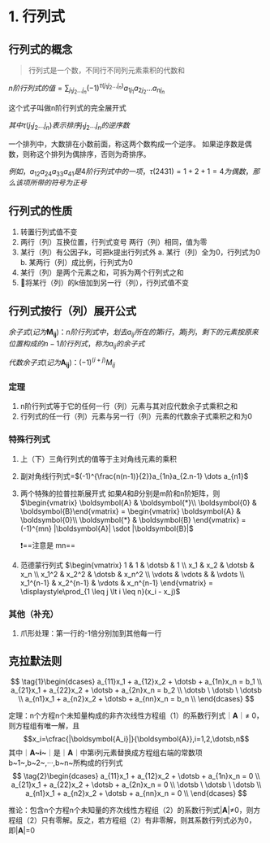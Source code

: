 # 1. 行列式

## 行列式的概念

> 行列式是一个数，不同行不同列元素乘积的代数和

$n阶行列式的值=\displaystyle\sum_{j_1j_2 \dots j_n} (-1)^{\tau(j_1j_2 \dots j_n)} a_{1j_1}a_{2j_2} \dots a_{nj_n}$

这个式子叫做n阶行列式的完全展开式

$其中\tau(j_1j_2 \dots j_n)表示排序j_1j_2 \dots j_n的逆序数$

一个排列中，大数排在小数前面，称这两个数构成一个逆序。
如果逆序数是偶数，则称这个排列为偶排序，否则为奇排序。

$例如，a_{12}a_{24}a_{33}a_{41}是4阶行列式中的一项，\tau(2431)=1+2+1=4为偶数，那么该项所带的符号为正号$

## 行列式的性质

1. 转置行列式值不变
2. 两行（列）互换位置，行列式变号
   两行（列）相同，值为零
3. 某行（列）有公因子k，可把k提出行列式外
   a. 某行（列）全为0，行列式为0
   b. 某两行（列）成比例，行列式为0
4. 某行（列）是两个元素之和，可拆为两个行列式之和
5. :star2:将某行（列）的k倍加到另一行（列），行列式值不变

## 行列式按行（列）展开公式

$余子式(记为\boldsymbol{M_{ij}})：n阶行列式中，划去a_{ij}所在的第i行，第j列，剩下的元素按原来位置构成的n-1阶行列式，称为a_{ij}的余子式$

$代数余子式(记为\boldsymbol{A_{ij}})：(-1)^{(i+j)}M_{ij}$

### 定理

1. n阶行列式等于它的任何一行（列）元素与其对应代数余子式乘积之和
2. 行列式的任一行（列）元素与另一行（列）元素的代数余子式乘积之和为0

### 特殊行列式

1. 上（下）三角行列式的值等于主对角线元素的乘积

2. 副对角线行列式=$(-1)^{\frac{n(n-1)}{2}}a_{1n}a_{2.n-1} \dots a_{n1}$

3. 两个特殊的拉普拉斯展开式
   如果*A*和*B*分别是m阶和n阶矩阵，则
   $\begin{vmatrix} \boldsymbol{A} & \boldsymbol{*}\\ \boldsymbol{0} & \boldsymbol{B}\end{vmatrix} =
    \begin{vmatrix} \boldsymbol{A} & \boldsymbol{0}\\ \boldsymbol{*} & \boldsymbol{B} \end{vmatrix} = (-1)^{mn}
    |\boldsymbol{A}| \sdot |\boldsymbol{B}|$

   :heavy_exclamation_mark:==注意是 mn==

4. 范德蒙行列式
   $\begin{vmatrix} 1 & 1 & \dotsb & 1 \\
                    x_1 & x_2 & \dotsb & x_n \\
                    x_1^2 & x_2^2 & \dotsb & x_n^2 \\
                    \vdots & \vdots & & \vdots \\
                    x_1^{n-1} & x_2^{n-1} & \vdots & x_n^{n-1}
    \end{vmatrix} = \displaystyle\prod_{1 \leq j \lt i \leq n}(x_i - x_j)$

### 其他（补充）

1. 爪形处理：第一行的-1倍分别加到其他每一行

## 克拉默法则

$$
\tag{1}\begin{dcases}
    a_{11}x_1 + a_{12}x_2 + \dotsb + a_{1n}x_n = b_1 \\
    a_{21}x_1 + a_{22}x_2 + \dotsb + a_{2n}x_n = b_2 \\
    \dotsb \ \dotsb \ \dotsb \\
    a_{n1}x_1 + a_{n2}x_2 + \dotsb + a_{nn}x_n = b_n \\
\end{dcases}
$$

定理：n个方程n个未知量构成的非齐次线性方程组（1）的系数行列式｜**A**｜≠ 0，则方程组有唯一解，且
$$x_i=\cfrac{|\boldsymbol{A_i}|}{\boldsymbol{A}},i=1,2,\dotsb,n$$
其中｜**A~i~**｜是｜**A**｜中第i列元素替换成方程组右端的常数项b~1~,b~2~,···,b~n~所构成的行列式
$$
\tag{2}\begin{dcases}
    a_{11}x_1 + a_{12}x_2 + \dotsb + a_{1n}x_n = 0 \\
    a_{21}x_1 + a_{22}x_2 + \dotsb + a_{2n}x_n = 0 \\
    \dotsb \ \dotsb \ \dotsb \\
    a_{n1}x_1 + a_{n2}x_2 + \dotsb + a_{nn}x_n = 0 \\
\end{dcases}
$$

推论：包含n个方程n个未知量的齐次线性方程组（2）的系数行列式|**A**|≠0，则方程组（2）只有零解。反之，若方程组（2）有非零解，则其系数行列式必为0，即|**A**|=0
